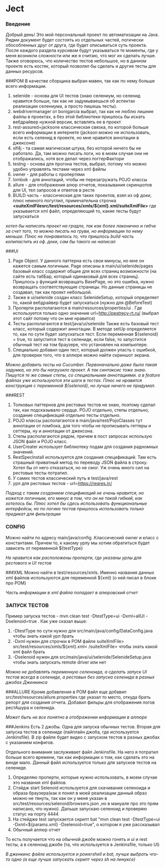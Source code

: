 # Ject
### Введение
Добрый день! Это мой персональный проект по автоматизации на Java.
Ридми документ будет состоять из отдельных частей, логически обособленных друг от друга, где будет описываться суть проекта. После каждого раздела *курсивом* будут указываться те моменты, где у меня возникли сложности или же я считаю, что мог их сделать лучше.
Также оговорюсь, что количество тестов небольшое, но в данном проекте есть костяк, который позволял бы сделать и другие тесты для данных ресурсов.

###POM
В качестве сборщика выбран мавен, так как по нему больше всего информации.
1. selenide - основа для UI тестов (знаю селениум, но селенид нравится больше, так как не задумываешься об аспектах реализации селениума, а просто пишешь тесты).
2. webdrivermanager от bonigarcia выбрал, так как не люблю лишние файлы в проектах, а без этой библиотеки пришлось бы искать вебдрайвер нужной версии, вставлять ее в проект
3. rest-assured+jacksone классическая связка, по которой больше всего информации в интернете (jackson можно не использовать, если есть селенид в проекте, но мне нравится аннотации в джексоне)
4. slf4j - та самая магическая штука, без которой ничего бы не работало. Да, там можно писать логи, но в моем случае они не отображались, хотя все делал через логгерФактори
5. testng - основа для прогона тестов, выбрал, потому что можно удобно управлять тестами через xml файлы
6. owner - для работы с пропертями
7. lombok - для аннотаций, чтобы не перезагружать POJO классы
8. allure - для отображения алюр отчетов, показывания скриншотов для UI, тел запросов и ответов в ресте
9. BUILD часть - классическая для таких проектов, взял из оф доки, плюс немного погуглил, примечательна строчка **<suiteXmlFilesrc/test/resources/xmls/${xml}.xml/suiteXmlFile>** где указывается xml файл, определяющий то, какие тесты будут запускаться

*хотел бы написать проект на градле, так как более лаконично и гибче за счет того, то можно писать на груви, но информации по нему меньше. Плюс не понравилось то, что пришлось build часть копипастить из оф. доки, сам бы такого не написал*

###UI
1. Page Object. У данного паттерна есть свои минусы, но мне он кажется самым логичным. Page описаны в main/ui/selenide/pages базовый класс содержит общие для всех страниц возможности (на сайте есть табБар, который одинаковый для всех страниц). Пришлось у функций возвращать BasePage, но это ошибка, нужно возвращать соответствующие страницы. Но данные страницы не создавал, так как проект небольшой.
2. Также в ui/selenide создан класс SelenideSetup, который определяет то, какой вебдрайвер будет запускаться (нужно для @BeforeTest)
3. Проперти располагаются в main/resources/properties/ui . Где используется только одно значение url=http://pestrecy-rt.ru/ (выбрал этот сайт потому что он мне нравится)
4. Тесты располагаются в test/java/ui/selenide Также есть базовый тест класс, который содержит аннотации. В методе setUp определяется то, как по сути будет запускаться тест. Если переменная ${selenoid} = true, то запустится тест в селениде, если false, то запустится обычный тест на том браузере, что установлен на компьютере. 
5. Специально добавил один тест, который должен упасть с ошибкой, для проверки того, что в аллюре можно найти скриншот экрана.

*Можно добавить тесты на Cucumber. Первоначально даже была такая задумка, но это бы нагрузило проект. А так синтаксис тоже знаю. Пишутся те же самые степы, со специальными аннотациями. а в feature файлах уже используются эти шаги в тестах. Плюс не нравится конструкция с переменной ${selenoid}, но лучше ничего не придумал.*

###REST
1. Толковых паттернов для рестовых тестов не знаю, поэтому сделал так, как подсказывало сердце. POJO отдельно, степы отдельно, создание спецификаций отдельно тесты отдельно.
2. POJO классы располагаются в main/java/rest/PojoClasses тут аннотации от ломбока, для того чтобы не прописывать геттеры и сеттеры, ну и аннотации от джексона.
3. Степы располагаются рядом, причем в пост запросах использую JSON файл и POJO класс.
4. UserCreater использует библиотеку подам для создания радномных значений.
5. RestSpecInstall используется для создания спецификаций. Там есть страшный приватный метод по переводу JSON файла в строку. Хотел бы от него отказаться, но не смог. Уж очень много сил на рестовые тесты потратил.
6. У самих тестов классический путь в test/java/rest
7. урл для рестовых тестов - url=https://reqres.in/

*Подход с таким созданием спецификаций не очень нравится, но кажется логичным, его минус в том, что он не такой гибкий, как хотелось бы. Плюс хотел бы сдесь использовать функциональные интерфейсы, но по логике тестов пришлось использовать только предикат для фильтрации*


### CONFIG
Можно найти по адресу main/java/config .Классический owner и класс с константами. Причем то, к какому урлу мы хотим обратиться будет зависеть от переменной ${testType}

*Не нравится как расположены проперти, где указаны урлы для рестового и UI тестов*

###XML
Можно найти в test/resources/xmls. Именно названия данных xml файлов используются для переменной ${xml} (о ней писал в блоке про POM)

*Часть информации в xml файла попадает в алюровский отчет*


### ЗАПУСК ТЕСТОВ
Пример запуска тестов - mvn clean test -DtestType=ui -Dxml=allUI -Dselenoid=true . Как уже сказал выше:
1. -DtestType по сути нужно для src/main/java/config/DataConfig.java чтобы знать какой урл брать
2. -Dxml нужен для строчки в POM файле suiteXmlFile> src/test/resources/xmls/${xml}.xml< /suiteXmlFile> чтобы знать какой xml файл брать
3. -Dselenoid нужен для src/main/java/ui/selenide/SelenideSetup.java чтобы знать запускать remote driver или нет

*Можно не добавлять переменную селеноида, а сделать запуск UI тестов всегда в селениде, а рестовых без запуска селенида в разных джобах Дженкинса*


###ALLURE
Кроме добавления в POM файл еще добавил src/test/resources/allure.properties где указал то место, откуда брать репорт для создания отчета.
Добавил фильры для отображения логов рестАшура и селенида.

*Может быть не все понятно в отображении информации в аллюре*

###Jenkins
Есть 2 джобы. Одна для запуска обычных тестов. Вторая для запуска тестов в селениде (пайплайн джоба, где используется Jenkinsfile). В zip файле будет видео с запуском тестов в разных джобах с указанием конфигов.

Отдельного внимания заслуживает файл Jenkinsfile. На него я потратил больше всего времени, так как информации о том, как сделать это на винде мало.
Данный файл используется только для запусков тестов на селениде.
1. Определяю проперти, которые нужно использовать, в моем случае это названия xml файлов.
2. Стэйдж start Selenoid  используется для скачивания селеноида и образа браузера(как я понял в моей реализации данный образ можно не тянуть, так как он у меня указан в src/test/resources/selenoid/browsers.json ,но в мануале про это прям написано, что нужно). Дальше запускаю селеноид и проверяю статус на порту 4444
3. На стейдже test запускается скрипт bat "mvn clean test -DtestType=ui -Dxml=${params.xml} -Dselenoid=true", о котором я уже рассказывал
4. Обычный аллюр отчет

То есть получается что на обычной джобе можно гонять и ui и rest тесты, а в селеноид джобе (та, что используется в Jenkinsfile, только UI)

*В дженкинс файле используется и powershell и bat, лучше выбрать что-то одно (а еще лучше запускать скрипт через sh на линуксе)*
